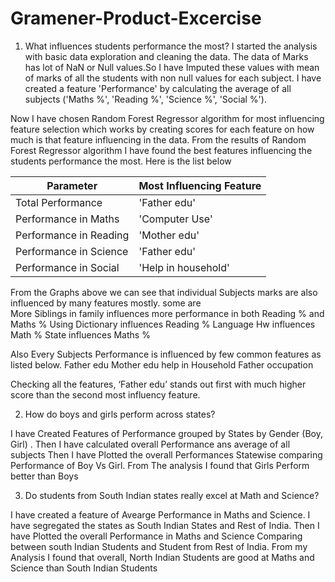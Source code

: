 # Gramener-Product-Excercise

1. What influences students performance the most?
I started the analysis with basic data exploration and cleaning the data. The data of Marks has lot of NaN or Null values.So I have Imputed these values with mean of marks of all the students with non null values for each subject.  I have created a feature 'Performance' by calculating the average of all subjects ('Maths %', 'Reading %', 'Science %', 'Social %'). 

Now I have chosen Random Forest Regressor algorithm for most influencing feature selection which works by creating scores for each feature on how much is that feature influencing in the data. From the results of Random Forest Regressor algorithm I have found the best features influencing the students performance the most. Here is the list below 

|Parameter|Most Influencing Feature |
| --- |:--- |
|Total Performance|'Father edu'|
|Performance in Maths|'Computer Use'|
|Performance in Reading|'Mother edu'|
|Performance in Science|'Father edu'|
|Performance in Social|'Help in household'|

From the Graphs above we can see that individual Subjects marks are also influenced by many features mostly.
some are  
More Siblings in family influences more performance in both Reading % and Maths %
Using Dictionary influences Reading %
Language Hw influences Math %
State influences Maths %

Also Every Subjects Performance is influenced by few common features as listed below.
Father edu
Mother edu
help in Household
Father occupation

Checking all the features, ‘Father edu’ stands out first with much higher score than the second most influency feature.

2. How do boys and girls perform across states?

I have Created Features of Performance grouped by States by Gender (Boy, Girl) . Then I have calculated overall Performance ans average of all subjects
Then I have Plotted the overall Performances Statewise comparing Performance of Boy Vs Girl.
From The analysis I found that Girls Perform better than Boys 

3. Do students from South Indian states really excel at Math and Science?

I have created a feature of Avearge Performance in Maths and Science. I have segregated the states as South Indian States and Rest of India.
Then I have Plotted the overall Performance in Maths and Science Comparing between south Indian Students and Student from Rest of India.
From my Analysis I found that overall,  North Indian Students are good at Maths and Science than South Indian Students
